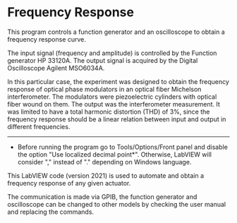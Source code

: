# Frequency Response

This program controls a function generator and an oscilloscope to obtain a frequency response curve.

The input signal (frequency and amplitude) is controlled by the Function generator HP 33120A.
The output signal is acquired by the Digital Oscilloscope Agilent MSO6034A.

In this particular case, the experiment was designed to obtain the frequency response of optical phase modulators in an optical fiber Michelson interferometer. 
The modulators were piezoelectric cylinders with optical fiber wound on them.
The output was the interferometer measurement. 
It was limited to have a total harmonic distortion (THD) of 3%, since the frequency response should be a linear relation between input and output in different frequencies.

--- 

* Before running the program go to Tools/Options/Front panel and disable the option "Use localized decimal point*". Otherwise, LabVIEW will consider "," instead of "." depending on Windows language.

This LabVIEW code (version 2021) is used to automate and obtain a frequency response of any given actuator.

The communication is made via GPIB, the function generator and oscilloscope can be changed to other models by checking the user manual and replacing the commands.   
